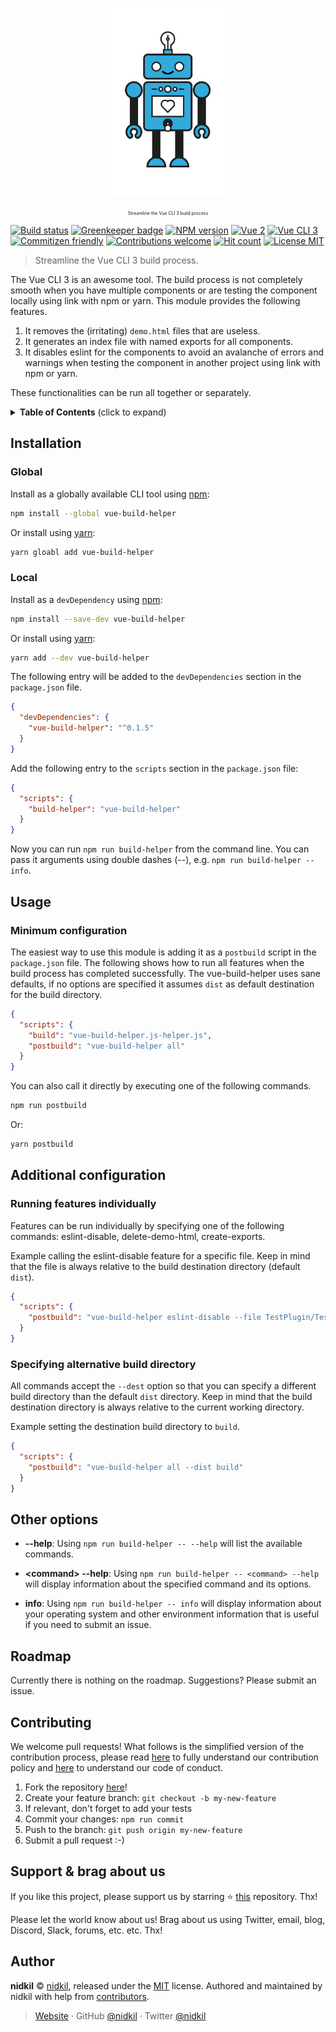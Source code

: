 <p align="center">
  <img src="https://raw.githubusercontent.com/nidkil/vue-build-helper/master/images/vue-build-helper-robot.gif" alt="vue-build-helper robot" width="200"/>
</p>
<p align="center" style="font-size: 1.5em"><b></b></p>
<p align="center" style="font-size: 0.5em">Streamline the Vue CLI 3 build process</p>

[![Build status](https://travis-ci.com/nidkil/vue-build-helper.svg?branch=master)](https://travis-ci.com/nidkil/vue-build-helper)
[![Greenkeeper badge](https://badges.greenkeeper.io/nidkil/vue-build-helper.svg)](https://greenkeeper.io/)
[![NPM version](https://img.shields.io/npm/v/vue-build-helper.svg)](https://www.npmjs.com/package/vue-build-helper)
[![Vue 2](https://img.shields.io/badge/vue-2.x-brightgreen.svg)](https://vuejs.org/)
[![Vue CLI 3](https://img.shields.io/badge/vue%20cli-3-brightgreen.svg)](https://cli.vuejs.org/)
[![Commitizen friendly](https://img.shields.io/badge/commitizen-friendly-brightgreen.svg)](http://commitizen.github.io/cz-cli/)
[![Contributions welcome](https://img.shields.io/badge/contributions-welcome-brightgreen.svg?style=flat)](https://github.com/nidkil/vue-build-helper#readme)
[![Hit count](http://hits.dwyl.com/nidkil/vue-test-plugin.svg)](http://hits.dwyl.com/dwyl/start-here)
[![License MIT](https://img.shields.io/badge/license-mit-yellow.svg)](https://opensource.org/licenses/MIT)

> Streamline the Vue CLI 3 build process.

The Vue CLI 3 is an awesome tool. The build process is not completely smooth when you have multiple components or are testing the component locally using link with npm or yarn. This module provides the following features.

1. It removes the (irritating) `demo.html` files that are useless.
2. It generates an index file with named exports for all components.
3. It disables eslint for the components to avoid an avalanche of errors and warnings when testing the component in another project using link with npm or yarn.

These functionalities can be run all together or separately.

<details>
 <summary><strong>Table of Contents</strong> (click to expand)</summary>

<!-- toc -->

- [Installation](#installation)
- [Usage](#usage)
- [Additional configuration](#additional-configuration)
- [Other options](#other-options)
- [Roadmap](#roadmap)
- [Contributing](#contributing)
- [Support & brag about us](#support--brag-about-us)
- [Author](#author)

<!-- tocstop -->

</details>

## Installation

### Global

Install as a globally available CLI tool using [npm](https://www.npmjs.com/):

```bash
npm install --global vue-build-helper
```

Or install using [yarn](https://yarnpkg.com):

```bash
yarn gloabl add vue-build-helper
```

### Local

Install as a `devDependency` using [npm](https://www.npmjs.com/):

```bash
npm install --save-dev vue-build-helper
```

Or install using [yarn](https://yarnpkg.com):

```bash
yarn add --dev vue-build-helper
```

The following entry will be added to the `devDependencies` section in the `package.json` file.

```json
{
  "devDependencies": {
    "vue-build-helper": "^0.1.5"
  }
}
```

Add the following entry to the `scripts` section in the `package.json` file:

```json
{
  "scripts": {
    "build-helper": "vue-build-helper"
  }
}
```

Now you can run `npm run build-helper` from the command line. You can pass it arguments using double dashes (--), e.g. `npm run build-helper -- info`.

## Usage

### Minimum configuration

The easiest way to use this module is adding it as a `postbuild` script in the `package.json` file. The following shows how to run all features when the build process has completed successfully. The vue-build-helper uses sane defaults, if no options are specified it assumes `dist` as default destination for the build directory.

```json
{
  "scripts": {
    "build": "vue-build-helper.js-helper.js",
    "postbuild": "vue-build-helper all"
  }
}
```

You can also call it directly by executing one of the following commands.

```bash
npm run postbuild
```

Or:

```bash
yarn postbuild
```

## Additional configuration

### Running features individually

Features can be run individually by specifying one of the following commands: eslint-disable, delete-demo-html, create-exports.

Example calling the eslint-disable feature for a specific file. Keep in mind that the file is always relative to the build destination directory (default `dist`).

```json
{
  "scripts": {
    "postbuild": "vue-build-helper eslint-disable --file TestPlugin/TestPlugin.common.js"
  }
}

```
### Specifying alternative build directory

All commands accept the `--dest` option so that you can specify a different build directory than the default `dist` directory. Keep in mind that the build destination directory is always relative to the current working directory.

Example setting the destination build directory to `build`.

```json
{
  "scripts": {
    "postbuild": "vue-build-helper all --dist build"
  }
}
```

## Other options

- **--help**: Using `npm run build-helper -- --help` will list the available commands.

- **\<command\> --help**: Using `npm run build-helper -- <command> --help` will display information about the specified command and its options.

- **info**: Using `npm run build-helper -- info` will display information about your operating system and other environment information that is useful if you need to submit an issue.

## Roadmap

Currently there is nothing on the roadmap. Suggestions? Please submit an issue.

## Contributing

We welcome pull requests! What follows is the simplified version of the contribution process, please read [here](./CONTRIBUTING.md) to fully understand our contribution policy and [here](./CODE-OF-CONDUCT.md) to understand our code of conduct.

1. Fork the repository [here](https://github.com/nidkil/vue-build-helper)!
2. Create your feature branch: `git checkout -b my-new-feature`
3. If relevant, don't forget to add your tests
4. Commit your changes: `npm run commit`
5. Push to the branch: `git push origin my-new-feature`
6. Submit a pull request :-)

## Support & brag about us

If you like this project, please support us by starring ⭐ [this](https://github.com/nidkil/setup-os-repo) repository. Thx!

Please let the world know about us! Brag about us using Twitter, email, blog, Discord, Slack, forums, etc. etc. Thx!

## Author

**nidkil** © [nidkil](https://github.com/nidkil), released under the [MIT](LICENSE.md) license.
Authored and maintained by nidkil with help from [contributors](https://github.com/nidkil/vue-build-helper/contributors).

> [Website](https://github.com/nidkil) · GitHub [@nidkil](https://github.com/nidkil) · Twitter [@nidkil](https://twitter.com/nidkil)
